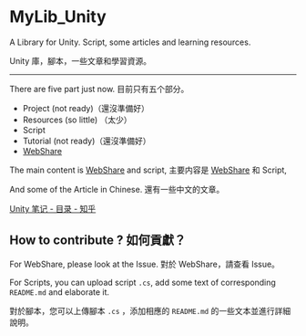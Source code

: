 # MyLib_Unity

A Library for Unity. Script, some articles and learning resources. 

Unity 庫，腳本，一些文章和學習資源。

___

There are five part just now. 目前只有五个部分。

- Project (not ready)（還沒準備好）
- Resources (so little) （太少）
- Script
- Tutorial (not ready)（還沒準備好）
- [WebShare](https://github.com/CWKSC/MyLib_Unity/tree/master/WebShare)

The main content is [WebShare](https://github.com/CWKSC/MyLib_Unity/tree/master/WebShare) and script, 主要内容是 [WebShare](https://github.com/CWKSC/MyLib_Unity/tree/master/WebShare) 和 Script,

And some of the Article in Chinese. 還有一些中文的文章。

[Unity 笔记 - 目录 - 知乎](https://zhuanlan.zhihu.com/p/75911713)

## How to contribute ? 如何貢獻？

For WebShare, please look at the Issue. 對於 WebShare，請查看 Issue。

For Scripts, you can upload script `.cs`, add some text of corresponding `README.md` and elaborate it.

對於腳本，您可以上傳腳本 `.cs` ，添加相應的 `README.md` 的一些文本並進行詳細說明。

